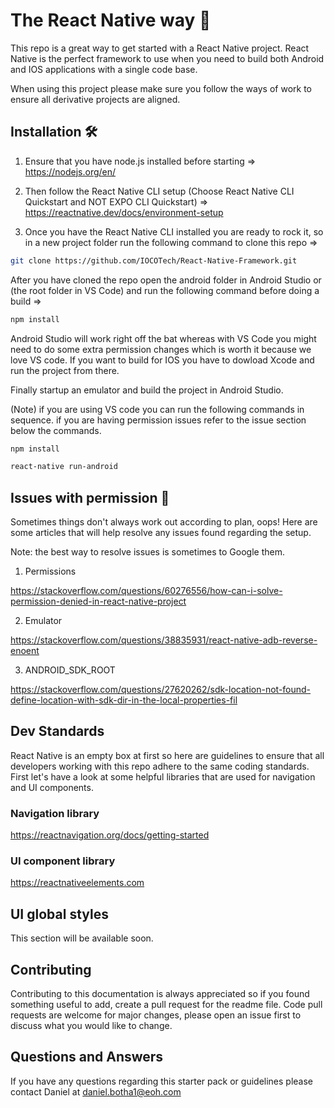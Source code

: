 # The React Native way 🤘

This repo is a great way to get started with a React Native project. React Native is the perfect framework to use when you need to build both Android and IOS applications with a single code base. 

When using this project please make sure you follow the ways of work to ensure all derivative projects are aligned.


## Installation 🛠

1)  Ensure that you have node.js installed before starting => 
    https://nodejs.org/en/
    
2)  Then follow the React Native CLI setup (Choose React Native CLI Quickstart and NOT EXPO CLI Quickstart) => 
    https://reactnative.dev/docs/environment-setup

3)  Once you have the React Native CLI installed you are ready to rock it, so in a new project folder run the following command to clone this repo => 
```bash
git clone https://github.com/IOCOTech/React-Native-Framework.git
```


After you have cloned the repo open the android folder in Android Studio or (the root folder in VS Code) and run the following command before doing a build => 
```bash
npm install
```


Android Studio will work right off the bat whereas with VS Code you might need to do some extra permission changes which is worth it because we love VS code. 
If you want to build for IOS you have to dowload Xcode and run the project from there.

Finally startup an emulator and build the project in Android Studio.

(Note) if you are using VS code you can run the following commands in sequence.
if you are having permission issues refer to the issue section below the commands.
```bash
npm install
```
```bash
react-native run-android
```


## Issues with permission 🤒

Sometimes things don't always work out according to plan, oops!
Here are some articles that will help resolve any issues found regarding the setup.

Note: the best way to resolve issues is sometimes to Google them.

1) Permissions 

https://stackoverflow.com/questions/60276556/how-can-i-solve-permission-denied-in-react-native-project

2) Emulator

https://stackoverflow.com/questions/38835931/react-native-adb-reverse-enoent

3) ANDROID_SDK_ROOT

https://stackoverflow.com/questions/27620262/sdk-location-not-found-define-location-with-sdk-dir-in-the-local-properties-fil


## Dev Standards

React Native is an empty box at first so here are guidelines to ensure that all developers working with this repo adhere to the same coding standards. First let's have a look at some helpful libraries that are used for navigation and UI components.

### Navigation library

https://reactnavigation.org/docs/getting-started

### UI component library

https://reactnativeelements.com


## UI global styles

This section will be available soon.


## Contributing

Contributing to this documentation is always appreciated so if you found something useful to add, create a pull request for the readme file.
Code pull requests are welcome for major changes, please open an issue first to discuss what you would like to change.


## Questions and Answers

If you have any questions regarding this starter pack or guidelines please contact Daniel at daniel.botha1@eoh.com

